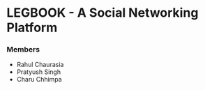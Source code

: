 
# LEGBOOK - A Social Networking Platform

### Members
* Rahul Chaurasia
* Pratyush Singh
* Charu Chhimpa
